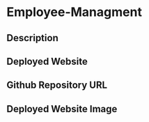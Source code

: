 # Employee-Managment



## Description

## Deployed Website

## Github Repository URL


## Deployed Website Image
